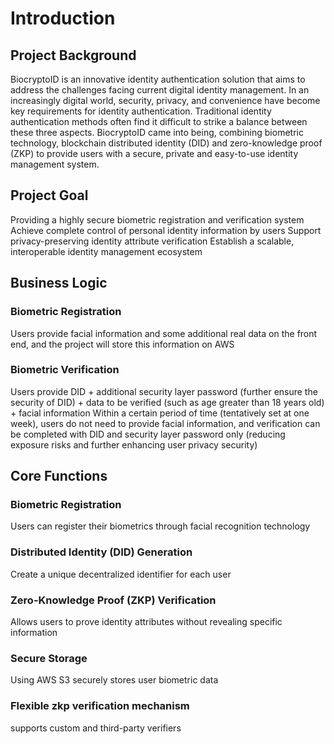 # Introduction

## Project Background&#x20;

BiocryptoID is an innovative identity authentication solution that aims to address the challenges facing current digital identity management. In an increasingly digital world, security, privacy, and convenience have become key requirements for identity authentication. Traditional identity authentication methods often find it difficult to strike a balance between these three aspects. BiocryptoID came into being, combining biometric technology, blockchain distributed identity (DID) and zero-knowledge proof (ZKP) to provide users with a secure, private and easy-to-use identity management system.



## Project Goal&#x20;

Providing a highly secure biometric registration and verification system Achieve complete control of personal identity information by users Support privacy-preserving identity attribute verification Establish a scalable, interoperable identity management ecosystem



## Business Logic

### Biometric Registration&#x20;

Users provide facial information and some additional real data on the front end, and the project will store this information on AWS

### Biometric Verification&#x20;

Users provide DID + additional security layer password (further ensure the security of DID) + data to be verified (such as age greater than 18 years old) + facial information Within a certain period of time (tentatively set at one week), users do not need to provide facial information, and verification can be completed with DID and security layer password only (reducing exposure risks and further enhancing user privacy security)



## Core Functions

### Biometric Registration&#x20;

Users can register their biometrics through facial recognition technology

### Distributed Identity (DID) Generation

Create a unique decentralized identifier for each user&#x20;

### Zero-Knowledge Proof (ZKP) Verification&#x20;

Allows users to prove identity attributes without revealing specific information&#x20;

### Secure Storage

Using AWS S3 securely stores user biometric data&#x20;

### Flexible zkp verification mechanism

supports custom and third-party verifiers
